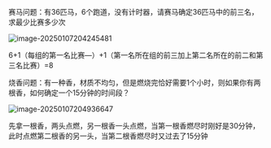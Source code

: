 赛马问题：有36匹马，6个跑道，没有计时器，请赛马确定36匹马中的前三名，求最少比赛多少次

![image-20250107204245481](C:\Users\洋洋\AppData\Roaming\Typora\typora-user-images\image-20250107204245481.png)

6+1（每组的第一名比赛—）+1（第一名所在组的前三加上第二名所在的前二和第三名比赛）=8



烧香问题：有一种香，材质不均匀，但是燃烧完恰好需要1个小时，则如果你有两根香，如何确定一个15分钟的时间段？

![image-20250107204936647](C:\Users\洋洋\AppData\Roaming\Typora\typora-user-images\image-20250107204936647.png)

先拿一根香，两头点燃，另一根香一头点燃，当第一根香燃尽时刚好是30分钟，此时点燃第二根香的另一头，当第二根香燃尽时又过去了15分钟